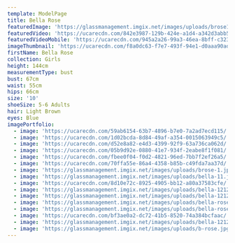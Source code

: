 ```yaml
---
template: ModelPage
title: Bella Rose
featuredImage: 'https://glassmanagement.imgix.net/images/uploads/brose1.jpg'
featuredVideo: 'https://ucarecdn.com/842e3987-129b-424e-a1d4-a342d3abb517/'
featuredVideoMobile: 'https://ucarecdn.com/945a2a26-99a3-46ea-8bff-c32353f67ead/'
imageThumbnail: 'https://ucarecdn.com/f8a0dc63-f7e7-493f-94e1-d0aaa90ad224/'
firstName: Bella Rose
collection: Girls
height: 144cm
measurementType: bust
bust: 67cm
waist: 55cm
hips: 66cm
size: '10'
shoeSize: 5-6 Adults
hair: Light Brown
eyes: Blue
imagePortfolio:
  - image: 'https://ucarecdn.com/59ab6154-63b7-4896-b7e0-7a2ad7ecd115/'
  - image: 'https://ucarecdn.com/1d02bcda-8d84-49af-a354-0015063949c5/'
  - image: 'https://ucarecdn.com/d52e8a82-e4d3-4399-92f9-63a736ca062d/'
  - image: 'https://ucarecdn.com/05b9d92e-0880-41e7-934f-2eabe8f1f081/'
  - image: 'https://ucarecdn.com/fbee0f04-f0d2-4821-96ed-7bb7f2ef26a5/'
  - image: 'https://ucarecdn.com/70ffa55e-86a4-4358-b85b-c49fda7aa37d/'
  - image: 'https://glassmanagement.imgix.net/images/uploads/brose-1.jpg'
  - image: 'https://glassmanagement.imgix.net/images/uploads/bella-11.jpg'
  - image: 'https://ucarecdn.com/8d10e72c-8925-4905-bb12-a80a37583cfe/'
  - image: 'https://glassmanagement.imgix.net/images/uploads/bella-121212.jpg'
  - image: 'https://glassmanagement.imgix.net/images/uploads/bella-1212121212.jpg'
  - image: 'https://glassmanagement.imgix.net/images/uploads/bella-rose-4_preview.jpg'
  - image: 'https://glassmanagement.imgix.net/images/uploads/bella-rose-9.jpg'
  - image: 'https://ucarecdn.com/bf3ae0a2-dc72-41b5-8520-74a384bcfaac/'
  - image: 'https://glassmanagement.imgix.net/images/uploads/bella-12121212121212.jpg'
  - image: 'https://glassmanagement.imgix.net/images/uploads/b-rose.jpg'
---
```


